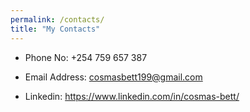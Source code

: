 ```yaml
---
permalink: /contacts/
title: "My Contacts"
---
```


- Phone No: +254 759 657 387

- Email Address: cosmasbett199@gmail.com

- Linkedin: https://www.linkedin.com/in/cosmas-bett/
